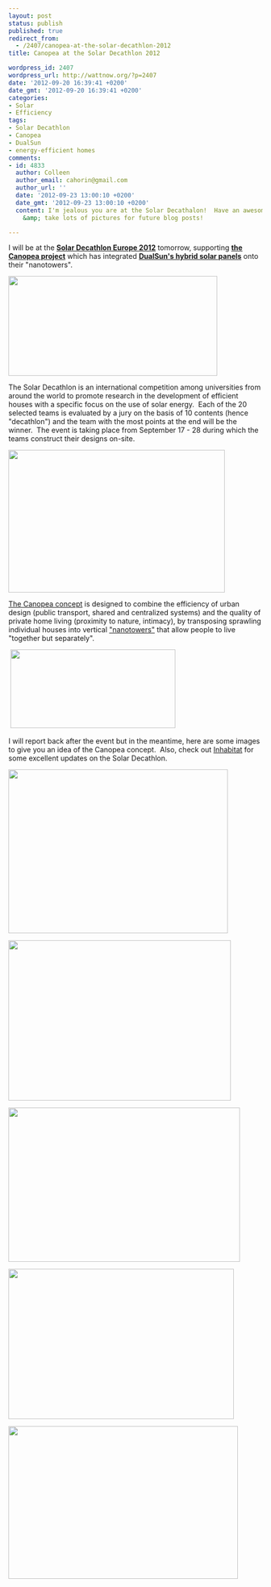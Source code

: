 ```yaml
---
layout: post
status: publish
published: true
redirect_from:
  - /2407/canopea-at-the-solar-decathlon-2012
title: Canopea at the Solar Decathlon 2012

wordpress_id: 2407
wordpress_url: http://wattnow.org/?p=2407
date: '2012-09-20 16:39:41 +0200'
date_gmt: '2012-09-20 16:39:41 +0200'
categories:
- Solar
- Efficiency
tags:
- Solar Decathlon
- Canopea
- DualSun
- energy-efficient homes
comments:
- id: 4833
  author: Colleen
  author_email: cahorin@gmail.com
  author_url: ''
  date: '2012-09-23 13:00:10 +0200'
  date_gmt: '2012-09-23 13:00:10 +0200'
  content: I'm jealous you are at the Solar Decathalon!  Have an awesome time building
    &amp; take lots of pictures for future blog posts!

---
```

<p>I will be at the <a href="http://www.sdeurope.org/?lang=en"><strong>Solar Decathlon Europe 2012</strong></a> tomorrow, supporting <a href="http://www.solardecathlon.fr/?page_id=31&amp;lang=en"><strong>the Canopea project</strong></a> which has integrated <strong><a title="Solaire 2G.  2 in 1 solar." href="http://wattnow.org/1591/solaire-2g-2-in-1-solar">DualSun's hybrid solar panels</a></strong>&nbsp;onto their "nanotowers".</p>
<p><a href="http://www.sdeurope.org/?page_id=200&amp;lang=en"><img class="alignnone  wp-image-2409" title="2009 Solar Decathlon" src="{{ 'assets/from-wordpress/uploads/2012/09/solardecathlon.jpg' | relative_url }}" alt="" width="414" height="198" /></a></p>
<p>The Solar Decathlon is an international competition among universities from around the world to promote research in the development of efficient houses with a specific focus on the use of solar energy. &nbsp;Each of the 20 selected teams is evaluated by a jury on the basis of 10 contents (hence "decathlon") and the team with the most points at the end will be the winner. &nbsp;The event is taking place from September 17 - 28 during which the teams construct their designs on-site.</p>
<p><a href="http://www.solardecathlon.fr/?p=3267&amp;lang=en"><img class="alignnone  wp-image-2411" title="canopea_build" src="{{ 'assets/from-wordpress/uploads/2012/09/canopea_build-1024x678.jpg' | relative_url }}" alt="" width="429" height="283" /></a></p>
<p><a href="http://www.solardecathlon.fr/?page_id=31&amp;lang=en">The Canopea concept</a>&nbsp;is designed to combine the efficiency of urban design (public transport, shared and centralized systems) and the quality of private home living (proximity to nature, intimacy), by transposing sprawling individual houses into vertical <a href="http://www.solardecathlon.fr/?page_id=118&amp;lang=en">"nanotowers"</a> that allow people to live "together but separately".</p>
<p>&nbsp;<a href="http://www.solardecathlon.fr/?page_id=118&amp;lang=en"><img class="alignnone  wp-image-2408" title="canopea_verticalisation" src="{{ 'assets/from-wordpress/uploads/2012/09/canopea_verticalisation.jpg' | relative_url }}" alt="" width="327" height="156" /></a></p>
<p>I will report back after the event but in the meantime, here are some images to give you an idea of the Canopea concept. &nbsp;Also, check out <a href="http://inhabitat.com/canopea-is-a-solar-powered-urban-habitat-with-a-vertical-farm-by-sde-2012-team-rhone-alpes/">Inhabitat</a>&nbsp;for some excellent updates on the Solar Decathlon.</p>
<p><a href="http://inhabitat.com/canopea-is-a-solar-powered-urban-habitat-with-a-vertical-farm-by-sde-2012-team-rhone-alpes/canopea-rhone-alpes-lead2/?extend=1"><img class="alignnone  wp-image-2413" title="canopea_towers2" src="{{ 'assets/from-wordpress/uploads/2012/09/canopea_towers2.jpg' | relative_url }}" alt="" width="435" height="325" /></a></p>
<p><a href="http://inhabitat.com/canopea-is-a-solar-powered-urban-habitat-with-a-vertical-farm-by-sde-2012-team-rhone-alpes/canopea-rhone-alpes-lead2/?extend=1"><img class="alignnone  wp-image-2415" title="canopea_buildings" src="{{ 'assets/from-wordpress/uploads/2012/09/canopea_buildings.jpg' | relative_url }}" alt="" width="441" height="318" /></a></p>
<p><a href="http://inhabitat.com/canopea-is-a-solar-powered-urban-habitat-with-a-vertical-farm-by-sde-2012-team-rhone-alpes/canopea-rhone-alpes-lead2/?extend=1"><img class="alignnone  wp-image-2416" title="canopea_build2" src="{{ 'assets/from-wordpress/uploads/2012/09/canopea_build2.jpg' | relative_url }}" alt="" width="459" height="306" /></a></p>
<p><a href="http://inhabitat.com/canopea-is-a-solar-powered-urban-habitat-with-a-vertical-farm-by-sde-2012-team-rhone-alpes/canopea-rhone-alpes-lead2/?extend=1"><img class="alignnone  wp-image-2414" title="canopea_living room" src="{{ 'assets/from-wordpress/uploads/2012/09/canopea_living-room.jpg' | relative_url }}" alt="" width="447" height="298" /></a></p>
<p>
<p><a href="http://inhabitat.com/canopea-is-a-solar-powered-urban-habitat-with-a-vertical-farm-by-sde-2012-team-rhone-alpes/"><img title="canopea_hammock" src="{{ 'assets/from-wordpress/uploads/2012/09/canopea_hammock.jpg' | relative_url }}" alt="" width="455" height="303" /></a></p>
<p>

